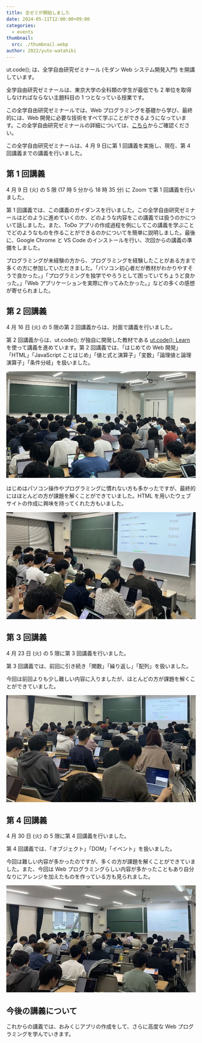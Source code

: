 ```yaml
---
title: 全ゼミが開始しました
date: 2024-05-11T12:00:00+09:00
categories:
  - events
thumbnail:
  src: ./thumbnail.webp
author: 2022/yuto-watahiki
---
```


ut.code(); は、全学自由研究ゼミナール (モダン Web システム開発入門) を開講しています。

全学自由研究ゼミナールは、東京大学の全科類の学生が最低でも 2 単位を取得しなければならない主題科目の 1 つとなっている授業です。

この全学自由研究ゼミナールでは、Web プログラミングを基礎から学び、最終的には、Web 開発に必要な技術をすべて学ぶことができるようになっています。この全学自由研究ゼミナールの詳細については、[こちら](/articles/2024-s-specialized-seminar-announcement/)からご確認ください。

この全学自由研究ゼミナールは、4 月 9 日に第 1 回講義を実施し、現在、第 4 回講義までの講義を行いました。

## 第 1 回講義

4 月 9 日 (火) の 5 限 (17 時 5 分から 18 時 35 分) に Zoom で第 1 回講義を行いました。

第 1 回講義では、この講義のガイダンスを行いました。この全学自由研究ゼミナールはどのように進めていくのか、どのような内容をこの講義では扱うのかについて話しました。また、ToDo アプリの作成過程を例にしてこの講義を学ぶことでどのようなものを作ることができるのかについてを簡単に説明しました。最後に、Google Chrome と VS Code のインストールを行い、次回からの講義の準備をしました。

プログラミングが未経験の方から、プログラミングを経験したことがある方まで多くの方に参加していただきました。「パソコン初心者だが教材がわかりやすそうで良かった。」「プログラミングを独学でやろうとして困っていてちょうど良かった。」「Web アプリケーションを実際に作ってみたかった。」などの多くの感想が寄せられました。

## 第 2 回講義

4 月 16 日 (火) の 5 限の第 2 回講義からは、対面で講義を行いました。

第 2 回講義からは、ut.code(); が独自に開発した教材である [ut.code(); Learn](https://learn.utcode.net/) を使って講義を進めています。第 2 回講義では、「はじめての Web 開発」「HTML」「JavaScript ことはじめ」「値と式と演算子」「変数」「論理値と論理演算子」「条件分岐」を扱いました。

![第 2 回講義の様子](./lesson-2-1.webp)

はじめはパソコン操作やプログラミングに慣れない方も多かったですが、最終的にはほとんどの方が課題を解くことができていました。HTML を用いたウェブサイトの作成に興味を持ってくれた方もいました。

![第 2 回講義の様子](./lesson-2-2.webp)

## 第 3 回講義

4 月 23 日 (火) の 5 限に第 3 回講義を行いました。

第 3 回講義では、前回に引き続き「関数」「繰り返し」「配列」を扱いました。

今回は前回よりも少し難しい内容に入りましたが、ほとんどの方が課題を解くことができていました。

![第 3 回講義の様子](./lesson-3.webp)

## 第 4 回講義

4 月 30 日 (火) の 5 限に第 4 回講義を行いました。

第 4 回講義では、「オブジェクト」「DOM」「イベント」を扱いました。

今回は難しい内容が多かったのですが、多くの方が課題を解くことができていました。また、今回は Web プログラミングらしい内容が多かったこともあり自分なりにアレンジを加えたものを作っている方も見られました。

![第 4 回講義の様子](./lesson-4.webp)

## 今後の講義について

これからの講義では、おみくじアプリの作成をして、さらに高度な Web プログラミングを学んでいきます。
